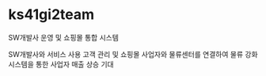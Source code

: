 # ks41gi2team
SW개발사 운영 및 쇼핑몰 통합 시스템

SW개발사와 서비스 사용 고객 관리 및 쇼핑몰 사업자와 물류센터를 연결하여 물류 강화 시스템을 통한 사업자 매출 상승 기대
